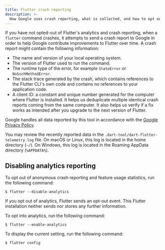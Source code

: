 ```yaml
---
title: Flutter crash reporting
description: >-
  How Google uses crash reporting, what is collected, and how to opt out.
---
```


If you have not opted-out of Flutter's analytics and crash reporting,
when a `flutter` command crashes,
it attempts to send a crash report to Google in order to
help Google contribute improvements to Flutter over time.
A crash report might contain the following information:

* The name and version of your local operating system.
* The version of Flutter used to run the command.
* The runtime type of the error, for example
  `StateError` or `NoSuchMethodError`.
* The stack trace generated by the crash, which contains references to 
  the Flutter CLI's own code and contains no references to
  your application code.
* A client ID: a constant and unique number generated for
  the computer where Flutter is installed.
  It helps us deduplicate multiple identical crash
  reports coming from the same computer.
  It also helps us verify if a fix works as intended after
  you upgrade to the next version of Flutter.

Google handles all data reported by this tool in accordance with the 
[Google Privacy Policy][].

You may review the recently reported data in the 
`.dart-tool/dart-flutter-telemetry.log` file.
On macOS or Linux, this log is located in the home directory (`~/`).
On Windows, this log is located in the Roaming AppData directory (`%APPDATA%`). 

## Disabling analytics reporting

To opt out of anonymous crash reporting and feature
usage statistics, run the following command:

```terminal
$ flutter --disable-analytics
```

If you opt out of analytics, Flutter sends an opt-out event.
This Flutter installation neither sends nor stores any further information. 

To opt into analytics, run the following command: 

```terminal
$ flutter --enable-analytics
```

To display the current setting, run the following command:

```terminal
$ flutter config
```

[Google Privacy Policy]: https://policies.google.com/privacy
